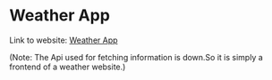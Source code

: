 # Weather App

Link to website: [Weather App](https://weather-378618.netlify.app/)

(Note: The Api used for fetching information is down.So it is simply a frontend of a weather website.)
